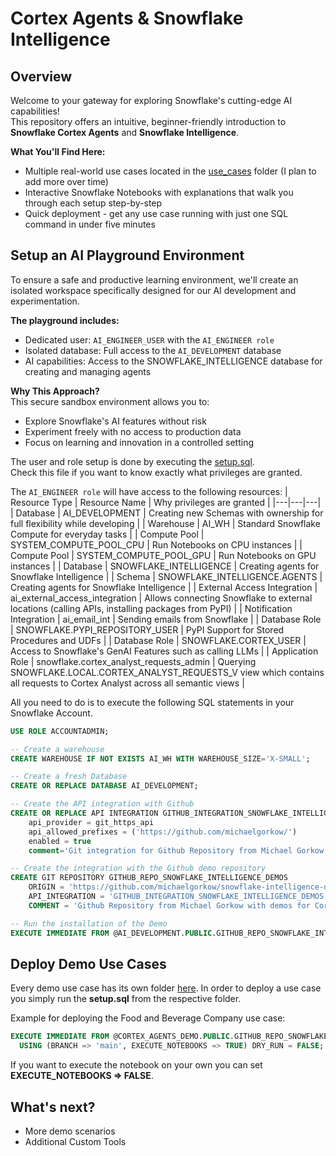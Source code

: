 # Cortex Agents & Snowflake Intelligence

## Overview
Welcome to your gateway for exploring Snowflake's cutting-edge AI capabilities!  
This repository offers an intuitive, beginner-friendly introduction to __Snowflake Cortex Agents__ and __Snowflake Intelligence__.

<b>What You'll Find Here:</b>
* Multiple real-world use cases located in the [use_cases](https://github.com/michaelgorkow/snowflake_cortex_agents_demo/tree/main/use_cases) folder (I plan to add more over time)
* Interactive Snowflake Notebooks with explanations that walk you through each setup step-by-step
* Quick deployment - get any use case running with just one SQL command in under five minutes

## Setup an AI Playground Environment
To ensure a safe and productive learning environment, we'll create an isolated workspace specifically designed for our AI development and experimentation.

<b>The playground includes:</b>  
* Dedicated user: `AI_ENGINEER_USER` with the `AI_ENGINEER role`
* Isolated database: Full access to the `AI_DEVELOPMENT` database
* AI capabilities: Access to the SNOWFLAKE_INTELLIGENCE database for creating and managing agents

<b>Why This Approach?</b>  
This secure sandbox environment allows you to:
* Explore Snowflake's AI features without risk
* Experiment freely with no access to production data
* Focus on learning and innovation in a controlled setting

The user and role setup is done by executing the [setup.sql](https://github.com/michaelgorkow/snowflake_cortex_agents_demo/tree/main/setup.sql).  
Check this file if you want to know exactly what privileges are granted.

The `AI_ENGINEER role` will have access to the following resources:
| Resource Type | Resource Name | Why privileges are granted |
|---|---|---|
| Database | AI_DEVELOPMENT | Creating new Schemas with ownership for full flexibility while developing |
| Warehouse | AI_WH | Standard Snowflake Compute for everyday tasks |
| Compute Pool | SYSTEM_COMPUTE_POOL_CPU | Run Notebooks on CPU instances |
| Compute Pool | SYSTEM_COMPUTE_POOL_GPU | Run Notebooks on GPU instances |
| Database | SNOWFLAKE_INTELLIGENCE | Creating agents for Snowflake Intelligence |
| Schema | SNOWFLAKE_INTELLIGENCE.AGENTS | Creating agents for Snowflake Intelligence |
| External Access Integration | ai_external_access_integration | Allows connecting Snowflake to external locations (calling APIs, installing packages from PyPI) |
| Notification Integration | ai_email_int | Sending emails from Snowflake |
| Database Role | SNOWFLAKE.PYPI_REPOSITORY_USER | PyPI Support for Stored Procedures and UDFs |
| Database Role | SNOWFLAKE.CORTEX_USER | Access to Snowflake's GenAI Features such as calling LLMs |
| Application Role | snowflake.cortex_analyst_requests_admin | Querying SNOWFLAKE.LOCAL.CORTEX_ANALYST_REQUESTS_V view which contains all requests to Cortex Analyst across all semantic views |

All you need to do is to execute the following SQL statements in your Snowflake Account.  

```sql
USE ROLE ACCOUNTADMIN;

-- Create a warehouse
CREATE WAREHOUSE IF NOT EXISTS AI_WH WITH WAREHOUSE_SIZE='X-SMALL';

-- Create a fresh Database
CREATE OR REPLACE DATABASE AI_DEVELOPMENT;

-- Create the API integration with Github
CREATE OR REPLACE API INTEGRATION GITHUB_INTEGRATION_SNOWFLAKE_INTELLIGENCE_DEMOS
    api_provider = git_https_api
    api_allowed_prefixes = ('https://github.com/michaelgorkow/')
    enabled = true
    comment='Git integration for Github Repository from Michael Gorkow.';

-- Create the integration with the Github demo repository
CREATE GIT REPOSITORY GITHUB_REPO_SNOWFLAKE_INTELLIGENCE_DEMOS
	ORIGIN = 'https://github.com/michaelgorkow/snowflake-intelligence-demos' 
	API_INTEGRATION = 'GITHUB_INTEGRATION_SNOWFLAKE_INTELLIGENCE_DEMOS' 
	COMMENT = 'Github Repository from Michael Gorkow with demos for Cortex Agents.';

-- Run the installation of the Demo
EXECUTE IMMEDIATE FROM @AI_DEVELOPMENT.PUBLIC.GITHUB_REPO_SNOWFLAKE_INTELLIGENCE_DEMOS/branches/main/setup/setup.sql;
```

## Deploy Demo Use Cases
Every demo use case has its own folder [here](https://github.com/michaelgorkow/snowflake-intelligence-demos/tree/main/use_cases).
In order to deploy a use case you simply run the __setup.sql__ from the respective folder.

Example for deploying the Food and Beverage Company use case:
```sql
EXECUTE IMMEDIATE FROM @CORTEX_AGENTS_DEMO.PUBLIC.GITHUB_REPO_SNOWFLAKE_INTELLIGENCE_DEMOS/branches/main/use_cases/The_Food_and_Beverage_Company/setup/setup.sql
  USING (BRANCH => 'main', EXECUTE_NOTEBOOKS => TRUE) DRY_RUN = FALSE;
```

If you want to execute the notebook on your own you can set __EXECUTE_NOTEBOOKS => FALSE__.

## What's next?
* More demo scenarios
* Additional Custom Tools